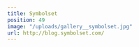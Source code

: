```yaml
---
title: Symbolset
position: 49
image: "/uploads/gallery__symbolset.jpg"
url: http://blog.symbolset.com/
---
```


